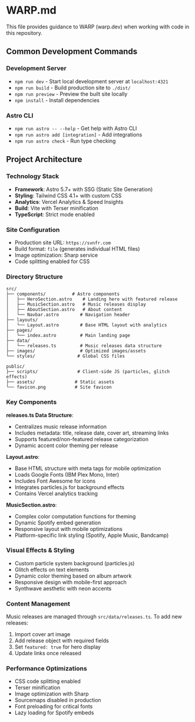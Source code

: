 # WARP.md

This file provides guidance to WARP (warp.dev) when working with code in this repository.

## Common Development Commands

### Development Server
- `npm run dev` - Start local development server at `localhost:4321`
- `npm run build` - Build production site to `./dist/`
- `npm run preview` - Preview the built site locally
- `npm install` - Install dependencies

### Astro CLI
- `npm run astro -- --help` - Get help with Astro CLI
- `npm run astro add [integration]` - Add integrations
- `npm run astro check` - Run type checking

## Project Architecture

### Technology Stack
- **Framework**: Astro 5.7+ with SSG (Static Site Generation)
- **Styling**: Tailwind CSS 4.1+ with custom CSS
- **Analytics**: Vercel Analytics & Speed Insights
- **Build**: Vite with Terser minification
- **TypeScript**: Strict mode enabled

### Site Configuration
- Production site URL: `https://svnfr.com`
- Build format: `file` (generates individual HTML files)
- Image optimization: Sharp service
- Code splitting enabled for CSS

### Directory Structure
```
src/
├── components/          # Astro components
│   ├── HeroSection.astro    # Landing hero with featured release
│   ├── MusicSection.astro   # Music releases display
│   ├── AboutSection.astro   # About content
│   └── Navbar.astro        # Navigation header
├── layouts/
│   └── Layout.astro        # Base HTML layout with analytics
├── pages/
│   └── index.astro         # Main landing page
├── data/
│   └── releases.ts         # Music releases data structure
├── images/                 # Optimized images/assets
└── styles/                # Global CSS files

public/
├── scripts/               # Client-side JS (particles, glitch effects)
├── assets/               # Static assets
└── favicon.png           # Site favicon
```

### Key Components

**releases.ts Data Structure**:
- Centralizes music release information
- Includes metadata: title, release date, cover art, streaming links
- Supports featured/non-featured release categorization
- Dynamic accent color theming per release

**Layout.astro**:
- Base HTML structure with meta tags for mobile optimization
- Loads Google Fonts (IBM Plex Mono, Inter)
- Includes Font Awesome for icons
- Integrates particles.js for background effects
- Contains Vercel analytics tracking

**MusicSection.astro**:
- Complex color computation functions for theming
- Dynamic Spotify embed generation
- Responsive layout with mobile optimizations
- Platform-specific link styling (Spotify, Apple Music, Bandcamp)

### Visual Effects & Styling
- Custom particle system background (particles.js)
- Glitch effects on text elements
- Dynamic color theming based on album artwork
- Responsive design with mobile-first approach
- Synthwave aesthetic with neon accents

### Content Management
Music releases are managed through `src/data/releases.ts`. To add new releases:
1. Import cover art image
2. Add release object with required fields
3. Set `featured: true` for hero display
4. Update links once released

### Performance Optimizations
- CSS code splitting enabled
- Terser minification
- Image optimization with Sharp
- Sourcemaps disabled in production
- Font preloading for critical fonts
- Lazy loading for Spotify embeds